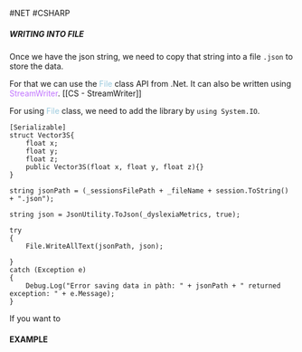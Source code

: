 #NET #CSHARP 

##### WRITING INTO FILE 

Once we have the json string, we need to copy that string into a file `.json` to store the data. 

For that we can use the <span style ="color:#9bcadd">File</span> class API from .Net. It can also be written using <span style="color:#c175ff">StreamWriter</span>. 
[[CS - StreamWriter]]

For using  <span style ="color:#9bcadd">File</span> class, we need to add the library by `using System.IO`. 

```CSHARP 
[Serializable]
struct Vector3S{
	float x; 
	float y; 
	float z; 
	public Vector3S(float x, float y, float z){}
}

string jsonPath = (_sessionsFilePath + _fileName + session.ToString() + ".json");

string json = JsonUtility.ToJson(_dyslexiaMetrics, true);

try
{
	File.WriteAllText(jsonPath, json);
	
}
catch (Exception e)
{
	Debug.Log("Error saving data in pàth: " + jsonPath + " returned exception: " + e.Message);
}
```

If you want to 

#### EXAMPLE


